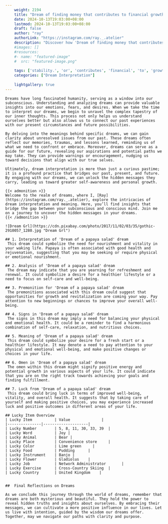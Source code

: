 ```yaml
---
    weight: 2194
    title: "Dream of finding money that contributes to financial growth or stability."  # Assuming 'title' column exists
    date: 2024-10-13T19:03:00+08:00
    lastmod: 2024-10-13T19:03:00+08:00
    draft: false
    author: "ray"
    authorLink: "https://instagram.com/ray._.atelier"
    description: "Discover how 'Dream of finding money that contributes to financial growth or stability.' can interpret your future and uncover its significant meanings in your life."
    #images: []
    #resources:
    #- name: "featured-image"
    #  src: "featured-image.png"
    
    tags: ['stability.', 'or', 'contributes', 'financial', 'to', 'growth', 'money', 'Dream', 'of', 'that', 'finding']
    categories: ["Dream Interpretation"]
    
    lightgallery: true
---
```

    
    Dreams have long fascinated humanity, serving as a window into our subconscious. Understanding and analyzing dreams can provide valuable insights into our emotions, fears, and desires. When we take the time to interpret our dreams, we begin to unravel the complex tapestry of our inner thoughts. This process not only helps us understand ourselves better but also allows us to connect our past experiences with our present circumstances and future possibilities.
    
    By delving into the meanings behind specific dreams, we can gain clarity about unresolved issues from our past. These dreams often reflect our memories, traumas, and lessons learned, reminding us of what we need to confront or embrace. Moreover, dreams can serve as a guide for our future, revealing our aspirations and potential paths we may take. They can provide warnings or encouragement, nudging us toward decisions that align with our true selves.
    
    Ultimately, dream interpretation is more than just a curious pastime; it is a profound practice that bridges our past, present, and future. By engaging with our dreams, we can unlock the hidden messages they carry, leading us toward greater self-awareness and personal growth.
    
    {{< admonition >}}
    Welcome to the realm of dreams, where I, [Ray](https://instagram.com/ray._.atelier), explore the intricacies of dream interpretation and meaning. Here, you’ll find insights that bridge the gap between your subconscious and conscious mind. Join me on a journey to uncover the hidden messages in your dreams.
    {{< /admonition >}}
    
    ![Dream Grl](https://cdn.pixabay.com/photo/2017/11/02/03/35/gothic-2910057_1280.jpg "Dream Grl")
    
    ## 1. Interpretation of 'Dream of a papaya salad' dream
     This dream could symbolize the need for nourishment and vitality in your waking life. Papaya is often associated with good health and rejuvenation, suggesting that you may be seeking or require physical or emotional nourishment.
    
    ## 2. Analysis of 'Dream of a papaya salad' dream
     The dream may indicate that you are yearning for refreshment and renewal. It could symbolize a desire for a healthier lifestyle or a need to focus on self-care and well-being.
    
    ## 3. Premonition for 'Dream of a papaya salad' dream
     The premonitions associated with this dream could suggest that opportunities for growth and revitalization are coming your way. Pay attention to new beginnings or chances to improve your overall well-being.
    
    ## 4. Signs in 'Dream of a papaya salad' dream
     The signs in this dream may imply a need for balancing your physical and emotional health. It could be a reminder to find a harmonious combination of self-care, relaxation, and nutritious choices.
    
    ## 5. Meaning of 'Dream of a papaya salad' dream
     This dream could symbolize your desire for a fresh start or a healthier lifestyle. It may denote a need to pay attention to your physical and emotional well-being, and make positive changes or choices in your life.
    
    ## 6. Omen in 'Dream of a papaya salad' dream
     The omen within this dream might signify positive energy and potential growth in various aspects of your life. It could indicate that you are on the right track towards achieving your goals and finding fulfillment.
    
    ## 7. Luck from 'Dream of a papaya salad' dream
     This dream could bring luck in terms of improved well-being, vitality, and overall health. It suggests that by taking care of yourself and making positive choices, you may experience increased luck and positive outcomes in different areas of your life.
    
    ## Lucky Item Overview
    | Lucky Item          | Value              |
    |---------------|--------------------|
    | Lucky Number        | 5, 8, 11, 30, 33, 39  |
    | Lucky Word          | Joy |
    | Lucky Animal        | Bear |
    | Lucky Place         | Convenience store     |
    | Lucky Color         | Lime green     |
    | Lucky Food          | Pudding      |
    | Lucky Instrument    | Banjo |
    | Lucky Flower        | Gladiolus    |
    | Lucky Job           | Network Administrator       |
    | Lucky Exercise      | Cross-Country Skiing  |
    | Lucky Country       | United Kingdom    |
    
    
    ##  Final Reflections on Dreams
    
    As we conclude this journey through the world of dreams, remember that dreams are both mysterious and beautiful. They hold the power to reveal hidden truths and insights about ourselves. By embracing their messages, we can cultivate a more positive influence in our lives. Let us live with intention, guided by the wisdom our dreams offer. Together, may we navigate our paths with clarity and purpose.
    